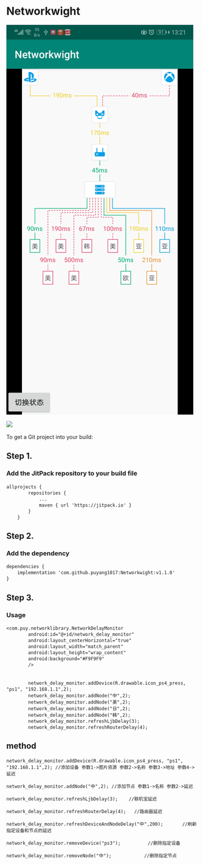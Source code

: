 ﻿# Networkwight


![](https://github.com/puyang1017/Networkwight/blob/master/image/Screenshot_20181223_132135_com.puy.networkwight.jpg)


[![](https://jitpack.io/v/puyang1017/Networkwight.svg)](https://jitpack.io/#puyang1017/Networkwight)

To get a Git project into your build:

## Step 1.

### Add the JitPack repository to your build file
```
allprojects {
		repositories {
			...
			maven { url 'https://jitpack.io' }
		}
	}
```

## Step 2.
### Add the dependency
```
dependencies {
	implementation 'com.github.puyang1017:Networkwight:v1.1.0'
}
```
## Step 3.

### Usage
```
<com.puy.networklibrary.NetworkDelayMonitor
        android:id="@+id/network_delay_monitor"
        android:layout_centerHorizontal="true"
        android:layout_width="match_parent"
        android:layout_height="wrap_content"
        android:background="#F9F9F9"
        />


        network_delay_monitor.addDevice(R.drawable.icon_ps4_press, "ps1", "192.168.1.1",2);
        network_delay_monitor.addNode("中",2);
        network_delay_monitor.addNode("美",2);
        network_delay_monitor.addNode("日",2);
        network_delay_monitor.addNode("韩",2);
        network_delay_monitor.refreshLjbDelay(3);
        network_delay_monitor.refreshRouterDelay(4);
```
## method
```
network_delay_monitor.addDevice(R.drawable.icon_ps4_press, "ps1", "192.168.1.1",2); //添加设备 参数1->图片资源 参数2->名称 参数3->地址 参数4->延迟

network_delay_monitor.addNode("中",2); //添加节点 参数1->名称 参数2->延迟

network_delay_monitor.refreshLjbDelay(3);    //联机宝延迟

network_delay_monitor.refreshRouterDelay(4);   //路由器延迟

network_delay_monitor.refreshDeviceAndNodeDelay("中",200);       //刷新指定设备和节点的延迟

network_delay_monitor.removeDevice("ps3");          //删除指定设备

network_delay_monitor.removeNode("中");            //删除指定节点

```


